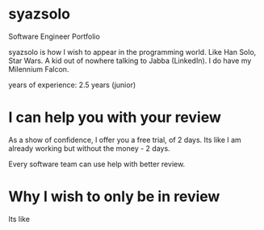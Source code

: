 # syazsolo

Software Engineer Portfolio

syazsolo is how I wish to appear in the programming world. Like Han Solo, Star Wars. A kid out of nowhere talking to Jabba (LinkedIn). I do have my Milennium Falcon.

years of experience: 2.5 years (junior)

# I can help you with your review

As a show of confidence, I offer you a free trial, of 2 days. Its like I am already working but without the money - 2 days.

Every software team can use help with better review.

# Why I wish to only be in review

Its like 

